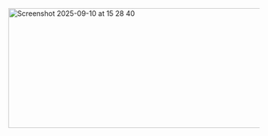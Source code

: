 <img width="620" height="241" alt="Screenshot 2025-09-10 at 15 28 40" src="https://github.com/user-attachments/assets/b4daceee-bcf9-48fa-9ff2-44408f812eff" />
